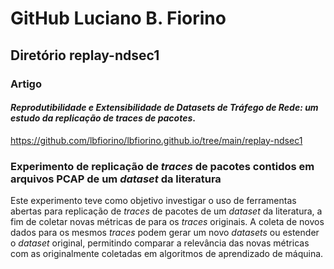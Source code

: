 # GitHub Luciano B. Fiorino

## Diretório replay-ndsec1 
### Artigo

#### *Reprodutibilidade e Extensibilidade de Datasets de Tráfego de Rede: um estudo da replicação de traces de pacotes*.
https://github.com/lbfiorino/lbfiorino.github.io/tree/main/replay-ndsec1

### Experimento de replicação de *traces* de pacotes contidos em arquivos PCAP de um *dataset* da literatura

Este experimento teve como objetivo investigar o uso de ferramentas abertas para replicação de *traces* de pacotes de um *dataset* da literatura, a fim de coletar novas métricas de para os *traces* originais. A coleta de novos dados para os mesmos *traces* podem gerar um novo *datasets* ou estender o *dataset* original, permitindo comparar a relevância das novas métricas com as originalmente coletadas em algoritmos de aprendizado de máquina.

 
